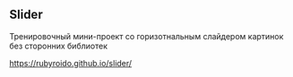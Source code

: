 ## Slider

Тренировочный мини-проект со горизотнальным слайдером картинок без сторонних библиотек

https://rubyroido.github.io/slider/

